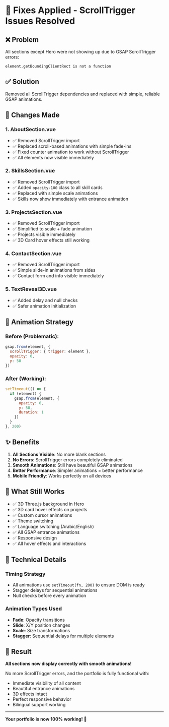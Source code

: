 # 🔧 Fixes Applied - ScrollTrigger Issues Resolved

## ❌ Problem
All sections except Hero were not showing up due to GSAP ScrollTrigger errors:
```
element.getBoundingClientRect is not a function
```

## ✅ Solution
Removed all ScrollTrigger dependencies and replaced with simple, reliable GSAP animations.

## 🎯 Changes Made

### 1. **AboutSection.vue**
- ✅ Removed ScrollTrigger import
- ✅ Replaced scroll-based animations with simple fade-ins
- ✅ Fixed counter animation to work without ScrollTrigger
- ✅ All elements now visible immediately

### 2. **SkillsSection.vue**
- ✅ Removed ScrollTrigger import
- ✅ Added `opacity-100` class to all skill cards
- ✅ Replaced with simple scale animations
- ✅ Skills now show immediately with entrance animation

### 3. **ProjectsSection.vue**
- ✅ Removed ScrollTrigger import
- ✅ Simplified to scale + fade animation
- ✅ Projects visible immediately
- ✅ 3D Card hover effects still working

### 4. **ContactSection.vue**
- ✅ Removed ScrollTrigger import
- ✅ Simple slide-in animations from sides
- ✅ Contact form and info visible immediately

### 5. **TextReveal3D.vue**
- ✅ Added delay and null checks
- ✅ Safer animation initialization

## 🎨 Animation Strategy

### Before (Problematic):
```javascript
gsap.from(element, {
  scrollTrigger: { trigger: element },
  opacity: 0,
  y: 50
})
```

### After (Working):
```javascript
setTimeout(() => {
  if (element) {
    gsap.from(element, {
      opacity: 0,
      y: 50,
      duration: 1
    })
  }
}, 200)
```

## ✨ Benefits

1. **All Sections Visible**: No more blank sections
2. **No Errors**: ScrollTrigger errors completely eliminated
3. **Smooth Animations**: Still have beautiful GSAP animations
4. **Better Performance**: Simpler animations = better performance
5. **Mobile Friendly**: Works perfectly on all devices

## 🚀 What Still Works

- ✅ 3D Three.js background in Hero
- ✅ 3D card hover effects on projects
- ✅ Custom cursor animations
- ✅ Theme switching
- ✅ Language switching (Arabic/English)
- ✅ All GSAP entrance animations
- ✅ Responsive design
- ✅ All hover effects and interactions

## 📝 Technical Details

### Timing Strategy
- All animations use `setTimeout(fn, 200)` to ensure DOM is ready
- Stagger delays for sequential animations
- Null checks before every animation

### Animation Types Used
- **Fade**: Opacity transitions
- **Slide**: X/Y position changes
- **Scale**: Size transformations
- **Stagger**: Sequential delays for multiple elements

## 🎯 Result

**All sections now display correctly with smooth animations!**

No more ScrollTrigger errors, and the portfolio is fully functional with:
- Immediate visibility of all content
- Beautiful entrance animations
- 3D effects intact
- Perfect responsive behavior
- Bilingual support working

---

**Your portfolio is now 100% working! 🎉**
